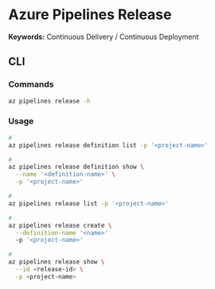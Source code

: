 # Azure Pipelines Release

**Keywords:** Continuous Delivery / Continuous Deployment

## CLI

### Commands

```sh
az pipelines release -h
```

### Usage

```sh
#
az pipelines release definition list -p '<project-name>'

#
az pipelines release definition show \
  --name '<definition-name>' \
  -p '<project-name>'

#
az pipelines release list -p '<project-name>'

#
az pipelines release create \
  --definition-name '<name>'
  -p '<project-name>'

#
az pipelines release show \
  --id <release-id> \
  -p <project-name>
```
